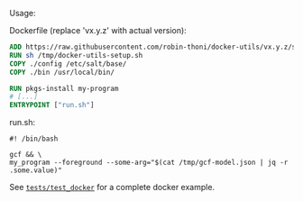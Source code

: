 Usage:

Dockerfile (replace 'vx.y.z' with actual version):
``` Dockerfile
ADD https://raw.githubusercontent.com/robin-thoni/docker-utils/vx.y.z/setup.sh /tmp/docker-utils-setup.sh
RUN sh /tmp/docker-utils-setup.sh
COPY ./config /etc/salt/base/
COPY ./bin /usr/local/bin/

RUN pkgs-install my-program
# [...]
ENTRYPOINT ["run.sh"]
```

run.sh:
```shell
#! /bin/bash

gcf && \
my_program --foreground --some-arg="$(cat /tmp/gcf-model.json | jq -r .some.value)"
```

See [`tests/test_docker`](./tests/test_docker) for a complete docker example.
